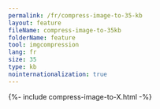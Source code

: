 ```yaml
---
permalink: /fr/compress-image-to-35-kb
layout: feature
fileName: compress-image-to-35kb
folderName: feature
tool: imgcompression
lang: fr
size: 35
type: kb
nointernationalization: true
---
```

{%- include compress-image-to-X.html -%}       
